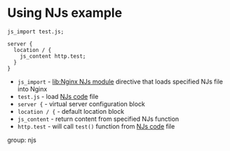 # Using NJs example

```nginx
js_import test.js;

server {
  location / {
    js_content http.test;
  }
}
```

- `js_import` - [lib:Nginx NJs module](/nginx/install-njs-nginx-javascript-module) directive that loads specified NJs file into Nginx
- `test.js` - load [NJs code](/nginx/using-njs-example-js-code-file) file
- `server {` - virtual server configuration block
- `location / {` - default location block
- `js_content` - return content from specified NJs function
- `http.test` - will call `test()` function from [NJs code](/nginx/using-njs-example-js-code-file) file

group: njs


